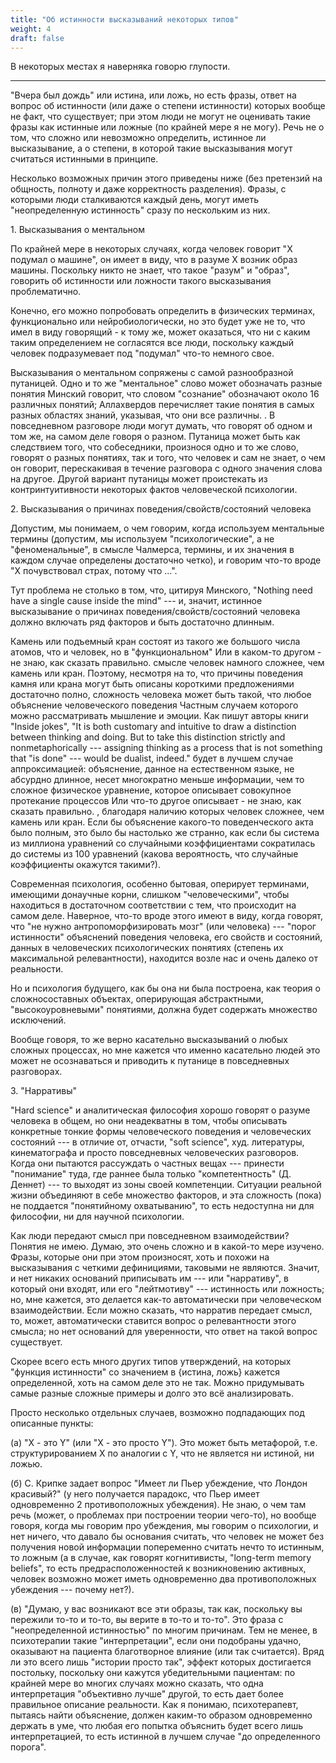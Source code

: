 ```yaml
---
title: "Об истинности высказываний некоторых типов"
weight: 4
draft: false
---
```


В некоторых местах я наверняка говорю глупости. 

---

"Вчера был дождь" или истина, или ложь, но есть фразы, ответ на вопрос об истинности (или даже о степени истинности) которых вообще не факт, что существует; при этом люди не могут не оценивать такие фразы как истинные или ложные (по крайней мере я не могу). Речь не о том, что сложно или невозможно определить, истинное ли высказывание, а о степени, в которой такие высказывания могут считаться истинными в принципе. 

Несколько возможных причин этого приведены ниже (без претензий на общность, полноту и даже корректность разделения). Фразы, с которыми люди сталкиваются каждый день, могут иметь "неопределенную истинность" сразу по нескольким из них. 

1\. Высказывания о ментальном

По крайней мере в некоторых случаях, когда человек говорит "Х подумал о машине", он имеет в виду, что в разуме Х возник образ машины. Поскольку никто не знает, что такое "разум" и "образ", говорить об истинности или ложности такого высказывания проблематично. 

Конечно, его можно попробовать определить в физических терминах, функционально или нейробиологически, но это будет уже не то, что имел в виду говорящий - к тому же, может оказаться, что ни с каким таким определением не согласятся все люди, поскольку каждый человек подразумевает под "подумал" что-то немного свое. 

Высказывания о ментальном сопряжены с самой разнообразной путаницей. Одно и то же "ментальное" слово может обозначать 
<span class="tooltip">
разные понятия
  <span class="tooltiptext">
Минский говорит, что словом "сознание" обозначают около 16 различных понятий; Аллахвердов перечисляет такие понятия в самых разных областях знаний, указывая, что они все различны. 
  </span>
</span>. В повседневном разговоре люди могут думать, что говорят об одном и том же, на самом деле говоря о разном. Путаница может быть как следствием того, что собеседники, произнося одно и то же слово, говорят о разных понятиях, так и того, что человек и сам не знает, о чем он говорит, перескакивая в течение разговора с одного значения слова на другое. Другой вариант путаницы может проистекать из контринтуитивности некоторых фактов человеческой психологии.

2\. Высказывания о причинах поведения/свойств/состояний человека

Допустим, мы понимаем, о чем говорим, когда используем ментальные термины (допустим, мы используем "психологические", а не "феноменальные", в смысле Чалмерса, термины, и их значения в каждом случае определены достаточно четко), и говорим что-то вроде "Х почувствовал страх, потому что ...". 

Тут проблема не столько в том, что, цитируя Минского, "Nothing need have a single cause inside the mind" --- и, значит, истинное высказывание о причинах поведения/свойств/состояний человека должно включать ряд факторов и быть достаточно длинным.

Камень или подъемный кран состоят из такого же большого числа атомов, что и человек, но в <span class="tooltip">
"функциональном"<span class="tooltiptext">
Или в каком-то другом - не знаю, как сказать правильно.
  </span>
</span> смысле человек намного сложнее, чем камень или кран. Поэтому, несмотря на то, что причины поведения камня или крана могут быть описаны короткими предложениями достаточно полно, сложность человека может быть такой, что любое объяснение <span class="tooltip">
человеческого поведения
  <span class="tooltiptext">
Частным случаем которого можно рассматривать мышление и эмоции. Как пишут авторы книги "Inside jokes", "It is both customary and intuitive to draw a distinction between thinking and doing. But to take this distinction strictly and nonmetaphorically --- assigning thinking as a process that is not something that "is done" --- would be dualist, indeed."
  </span>
</span> будет в лучшем случае аппроксимацией: объяснение, данное на естественном языке, не абсурдно длинное, несет многократно меньше информации, чем то сложное физическое уравнение, которое описывает <span class="tooltip">
совокупное протекание процессов
  <span class="tooltiptext">
Или что-то другое описывает - не знаю, как сказать правильно.
  </span>
</span>, благодаря наличию которых человек сложнее, чем камень или кран. Если бы объяснение какого-то поведенческого акта было полным, это было бы настолько же странно, как если бы система из миллиона уравнений со случайными коэффициентами сократилась до системы из 100 уравнений (какова вероятность, что случайные коэффициенты окажутся такими?). 

Современная психология, особенно бытовая, оперирует терминами, имеющими донаучные корни, слишком "человеческими", чтобы находиться в достаточном соответствии с тем, что происходит на самом деле. Наверное, что-то вроде этого имеют в виду, когда говорят, что "не нужно антропоморфизировать мозг" (или человека) --- "порог истинности" объяснений поведения человека, его свойств и состояний, данных в человеческих психологических понятиях (степень их максимальной релевантности), находится возле нас и очень далеко от реальности. 

Но и психология будущего, как бы она ни была построена, как теория о сложносоставных объектах, оперирующая абстрактными, "высокоуровневыми" понятиями, должна будет содержать множество исключений. 

Вообще говоря, то же верно касательно высказываний о любых сложных процессах, но мне кажется что именно касательно людей это может не осознаваться и приводить к путанице в повседневных разговорах. 

3\. "Нарративы"

"Hard science" и аналитическая философия хорошо говорят о разуме человека в общем, но они неадекватны в том, чтобы описывать конкретные тонкие формы человеческого поведения и человеческих состояний --- в отличие от, отчасти, "soft science", худ. литературы, кинематографа и просто повседневных человеческих разговоров. Когда они пытаются рассуждать о частных вещах --- принести "понимание" туда, где раннее была только "компетентность" (Д. Деннет) --- то выходят из зоны своей компетенции. Ситуации реальной жизни объединяют в себе множество факторов, и эта сложность (пока) не поддается "понятийному охватыванию", то есть недоступна ни для философии, ни для научной психологии. 

Как люди передают смысл при повседневном взаимодействии? Понятия не имею. Думаю, это очень сложно и в какой-то мере изучено. Фразы, которые они при этом произносят, хоть и похожи на высказывания с четкими дефинициями, таковыми не являются. Значит, и нет никаких оснований приписывать им --- или "нарративу", в который они входят, или его "лейтмотиву" --- истинность или ложность; но, мне кажется, это делается как-то автоматически при человеческом взаимодействии. Если можно сказать, что нарратив передает смысл, то, может, автоматически ставится вопрос о релевантности этого смысла; но нет оснований для уверенности, что ответ на такой вопрос существует. 


Скорее всего есть много других типов утверждений, на которых "функция истинности" со значением в {истина, ложь} кажется определенной, хоть на самом деле это не так. Можно придумывать самые разные сложные примеры и долго это всё анализировать. 

Просто несколько отдельных случаев, возможно подпадающих под описанные пункты: 

(а) "Х - это Y" (или "Х - это просто Y"). Это может быть метафорой, т.е. структурированием X по аналогии с Y, что не является ни истиной, ни ложью. 

(б) С. Крипке задает вопрос "Имеет ли Пьер убеждение, что Лондон красивый?" (у него получается парадокс, что Пьер имеет одновременно 2 противоположных убеждения). Не знаю, о чем там речь (может, о проблемах при построении теории чего-то), но вообще говоря, когда мы говорим про убеждения, мы говорим о психологии, и нет ничего, что давало бы основания считать, что человек не может без получения новой информации попеременно считать нечто то истинным, то ложным (а в случае, как говорят когнитивисты, "long-term memory beliefs", то есть предрасположенностей к возникновению активных, человек возможно может иметь одновременно два противоположных убеждения --- почему нет?). 

(в) "Думаю, у вас возникают все эти образы, так как, поскольку вы пережили то-то и то-то, вы верите в то-то и то-то". Это фраза с "неопределенной истинностью" по многим причинам. Тем не менее, в психотерапии такие "интерпретации", если они подобраны удачно, оказывают на пациента благотворное влияние (или так считается). Вряд ли это всего лишь "истории просто так", эффект которых достигается постольку, поскольку они кажутся убедительными пациентам: по крайней мере во многих случаях можно сказать, что одна интерпретация "объективно лучше" другой, то есть дает более правильное описание реальности. Как я понимаю, психотерапевт, пытаясь найти объяснение, должен каким-то образом одновременно держать в уме, что любая его попытка объяснить будет всего лишь интерпретацией, то есть истинной в лучшем случае "до определенного порога". 